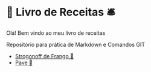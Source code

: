 # :pushpin: Livro de Receitas	:bellhop_bell:

Olá! Bem vindo ao meu livro de receitas

Repositório para prática de Markdown e Comandos GIT

* [Strogonoff de Frango :chicken:](https://github.com/OdairPanizziJunior/livro-receitas/blob/master/receitas/strogonoff.md)
* [Pave :cake:](https://github.com/OdairPanizziJunior/livro-receitas/blob/master/receitas/pave.md)


